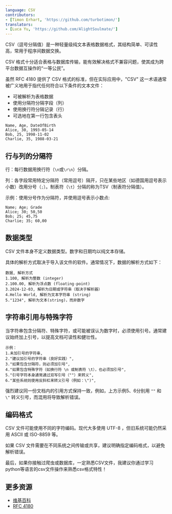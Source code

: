 ```yaml
---
language: CSV
contributors:
- [Timon Erhart, 'https://github.com/turbotimon/']
translators:
- [Luca Yu, 'https://github.com/AlightSoulmate/']
---
```


CSV（逗号分隔值）是一种轻量级纯文本表格数据格式，其结构简单、可读性高，常用于程序间数据交换。

CSV 格式十分适合表格与数据库传输，能有效解决格式不兼容问题，使其成为跨平台数据互操作的“一等公民”。

虽然 RFC 4180 提供了 CSV 格式的标准，但在实际应用中，"CSV" 这一术语通常被广义地用于指代任何符合以下条件的文本文件：

- 可被解析为表格数据
- 使用分隔符分隔字段（列）
- 使用换行符分隔记录（行）
- 可选地在第一行包含表头

```csv
Name, Age, DateOfBirth
Alice, 30, 1993-05-14
Bob, 25, 1998-11-02
Charlie, 35, 1988-03-21
```

## 行与列的分隔符

行：每行数据用换行符（`\n`或`\r\n`）分隔。

列：各字段常用特定分隔符（常用逗号）隔开，只在某些地区（如德国用逗号表示小数）改用分号（`;`）。制表符（`\t`）分隔的称为TSV（制表符分隔值）。

示例：使用分号作为分隔符，并使用逗号表示小数点:

```csv
Name; Age; Grade
Alice; 30; 50,50
Bob; 25; 45,75
Charlie; 35; 60,00
```

## 数据类型

CSV 文件本身不定义数据类型。数字和日期均以纯文本存储。

具体的解析方式取决于导入该文件的软件。通常情况下，数据的解析方式如下：

```csv
数据, 解析方式
1.100, 解析为整数 (integer)
2.100.00, 解析为浮点数 (floating-point)
3.2024-12-03, 解析为日期或字符串（取决于解析器）
4.Hello World, 解析为文本字符串 (string)
5."1234", 解析为文本(string)，而非数字
```

## 字符串引用与特殊字符

当字符串包含分隔符、特殊字符，或可能被误认为数字时，必须使用引号。通常建议始终加上引号，以提高文档可读性和健壮性。

```csv
示例：
1.未加引号的字符串, 
2."建议加引号的字符串（良好实践）",
3."如果包含分隔符，则必须加引号",
4."如果包含特殊字符（如换行符 \n 或制表符 \t），也必须加引号", 
5."引号字符本身通常通过双写引号（""）来转义",  
6."某些系统则使用反斜杠来转义引号（例如：\")",  
```

强烈建议同一份文档内的引用方式保持一致，例如，上方示例5、6分别用 `""` 和 `\"` 转义引号，而混用将导致解析错误。

## 编码格式

CSV 文件可能使用不同的字符编码。现代大多使用 UTF-8 ，但旧系统可能仍然采用 ASCII 或 ISO-8859 等。

如果 CSV 文件需要在不同系统之间传输或共享，建议明确指定编码格式，以避免解析错误。

最后，如果你接触过爬虫或数据库，一定熟悉CSV文件，我建议你通过学习python等语言的csv文件操作来熟悉csv格式特性！

## 更多资源

+ [维基百科](https://en.wikipedia.org/wiki/Comma-separated_values)
+ [RFC 4180](https://datatracker.ietf.org/doc/html/rfc4180)